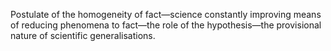 Postulate of the homogeneity of fact—science constantly improving means of reducing phenomena to fact—the role of the hypothesis—the provisional nature of scientific generalisations.